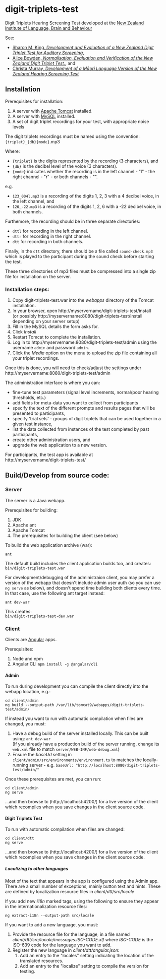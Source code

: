 # digit-triplets-test

Digit Triplets Hearing Screening Test developed at the
[New Zealand Institute of Language, Brain and Behaviour](https://www.canterbury.ac.nz/nzilbb/)

See:
- [Sharon M. King, *Development and Evaluation of a New Zealand Digit Triplet Test for
Auditory Screening*](https://ir.canterbury.ac.nz/bitstream/handle/10092/8084/thesis_fulltext.pdf),
- [Alice Bowden, *Normalisation, Evaluation and Verification  of the New Zealand Digit Triplet Test.*](https://ir.canterbury.ac.nz/bitstream/handle/10092/8084/thesis_fulltext.pdf),
and 
- [Christa Murray, *Development of a Māori Language Version of the New Zealand Hearing Screening Test*](https://ir.canterbury.ac.nz/bitstream/handle/10092/7132/CMurray_MAudThesis.pdf;sequence=1)

## Installation

Prerequisites for installation:
1. A server with [Apache Tomcat](https://tomcat.apache.org/) installed.
2. A server with [MySQL](https://www.mysql.com/) installed.
3. A set of digit triplet recordings for your test, with appropriate noise levels

The digit triplets recordings must be named using the convention:  
`{triplet}_{db}{mode}`.mp3

Where:

- `{triplet}` is the digits represented by the recording (3 characters), and
- `{db}` is the decibel level of the voice (3 characters).
- `{mode}` indicates whether the recording is in the left channel - "l" - the right
channel - "r" - or both channels - "".

e.g.
- `123_004l.mp3` is a recording of the digits 1, 2, 3 with a 4 decibel voice, in the left
channel, and
- `126_-22.mp3` is a recording of the digits 1, 2, 6 with a -22 decibel voice, in both
channels.

Furthemore, the recording should be in three separate directories:

- `dttl` for recording in the left channel.
- `dttr` for recording in the right channel.
- `dtt` for recording in both channels.

Finally, in the `dtt` directory, there should be a file called `sound-check.mp3` which is
played to the participant during the sound check before starting the test.

These three directories of mp3 files must be compressed into a single zip file for
installation on the server.

### Installation steps:

1. Copy digit-triplets-test.war into the *webapps* directory of the Tomcat installation.
2. In your browser, open http://myservername/digit-triplets-test/install  
   (or possibly http://myservername:8080/digit-triplets-test/install depending on your server setup)
3. Fill in the MySQL details the form asks for.
4. Click *Install*
5. Restart Tomcat to complete the installation.
6. Log in to http://myservername:8080/digit-triplets-test/admin using the username `admin`
   and password `admin`.
7. Click the *Media* option on the menu to upload the zip file containing all your triplet
   recordings. 

Once this is done, you will need to check/adjust the settings under
http://myservername:8080/digit-triplets-test/admin

The administration interface is where you can:

- fine-tune test parameters (signal level increments, normal/poor hearing thresholds, etc.)
- add fields for meta-data you want to collect from participants
- specify the text of the different prompts and results pages that will be presented to
   participants,
- specify 'trial sets' - groups of digit triplets that can be used together in a given
   test instance,
- list the data collected from instances of the test completed by past participants, 
- create other administration users, and
- upgrade the web application to a new version.

For participants, the test app is available at  
http://myservername/digit-triplets-test/

## Build/Develop from source code:

### Server

The server is a Java webapp.

Prerequisites for building:
1. JDK
2. Apache ant
3. Apache Tomcat
4. The prerequisites for building the client (see below)

To build the web application archive (war):

```
ant
```

The default build includes the client application builds too, and creates:  
`bin/digit-triplets-test.war`

For development/debugging of the administraion client, you may prefer a version of the
webapp that doesn't include admin user auth (so you can use `ng serve` as below), and
doesn't spend time building both clients every time. In that case, use the following ant
target instead: 

```
ant dev-war
```

This creates:  
`bin/digit-triplets-test-dev.war`

### Client

Clients are [Angular](https://angular.io/) apps.

Prerequisites:

1. Node and npm
2. Angular CLI
   `npm install -g @angular/cli`


#### Admin

To run during development you can compile the client directly into the webapp location, e.g.:

```
cd client/admin
ng build --output-path /var/lib/tomcat9/webapps/digit-triplets-test/admin/
```

If instead you want to run with automatic compilation when files are changed, you must:

1. Have a debug build of the server installed locally.  This can be built using:
   `ant dev-war`  
   (If you already have a production build of the server running, change its `web.xml` file
   to match `server/WEB-INF/web-debug.xml`)
2. Ensure the *baseUrl* setting in `client/admin/src/environments/environment.ts` to
   matches the locally-running server - e.g.
   `baseUrl: "http://localhost:8080/digit-triplets-test/admin/"`

Once these prerequisites are met, you can run:

```
cd client/admin
ng serve
```

...and then browse to (http://localhost:4200/) for a live version of the client which
recompiles when you save changes in the client source code.

#### Digit Triplets Test

To run with automatic compilation when files are changed:

```
cd client/dtt
ng serve
```

...and then browse to (http://localhost:4200/) for a live version of the client which
recompiles when you save changes in the client source code.

##### Localizing to other languages

Most of the text that appears in the app is configured using the Admin app. There are a
small number of exceptions, mainly button text and hints. These are defined by
localization resource files in *client/dtt/src/locale*

If you add new *i18n* marked tags, using the following to ensure they appear in the
internationalization resource files:

```
ng extract-i18n --output-path src/locale
```

If you want to add a new language, you must:

1. Provide the resource file for the language, in a file named
   *client/dtt/src/locale/messages.ISO-CODE.xlf* where *ISO-CODE* is the ISO-639 code for
   the language you want to add.
2. Register the new language in *client/dtt/angular.json*:
   1. Add an entry to the "locales" setting indicating the location of the translated resources.
   2. Add an entry to the "localize" setting to compile the version for testing.
